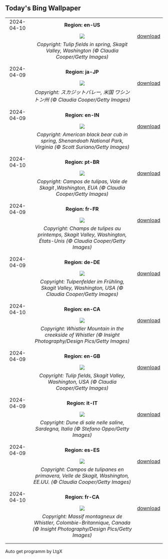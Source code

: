 ## Today's Bing Wallpaper
|      |      |      |
| :----: | :----: | :----: |
|2024-04-10|**Region: en-US**||
||![](https://www.bing.com/th?id=OHR.SkagitValleyTulips_EN-US2489408645_UHD.jpg&pid=hp&w=1152&h=648&rs=1&c=4)| [download](https://www.bing.com/th?id=OHR.SkagitValleyTulips_EN-US2489408645_UHD.jpg)|
||*Copyright: Tulip fields in spring, Skagit Valley, Washington (© Claudia Cooper/Getty Images)*
||
|||
|2024-04-09|**Region: ja-JP**||
||![](https://www.bing.com/th?id=OHR.SkagitValleyTulips_JA-JP4166297873_UHD.jpg&pid=hp&w=1152&h=648&rs=1&c=4)| [download](https://www.bing.com/th?id=OHR.SkagitValleyTulips_JA-JP4166297873_UHD.jpg)|
||*Copyright: スカジットバレー, 米国 ワシントン州 (© Claudia Cooper/Getty Images)*
||
|||
|2024-04-09|**Region: en-IN**||
||![](https://www.bing.com/th?id=OHR.SpringCub_EN-IN5365120354_UHD.jpg&pid=hp&w=1152&h=648&rs=1&c=4)| [download](https://www.bing.com/th?id=OHR.SpringCub_EN-IN5365120354_UHD.jpg)|
||*Copyright: American black bear cub in spring, Shenandoah National Park, Virginia (© Scott Suriano/Getty Images)*
||
|||
|2024-04-10|**Region: pt-BR**||
||![](https://www.bing.com/th?id=OHR.SkagitValleyTulips_PT-BR5378800364_UHD.jpg&pid=hp&w=1152&h=648&rs=1&c=4)| [download](https://www.bing.com/th?id=OHR.SkagitValleyTulips_PT-BR5378800364_UHD.jpg)|
||*Copyright: Campos de tulipas, Vale de Skagit ,Washington, EUA (© Claudia Cooper/Getty Images)*
||
|||
|2024-04-09|**Region: fr-FR**||
||![](https://www.bing.com/th?id=OHR.SkagitValleyTulips_FR-FR5605427883_UHD.jpg&pid=hp&w=1152&h=648&rs=1&c=4)| [download](https://www.bing.com/th?id=OHR.SkagitValleyTulips_FR-FR5605427883_UHD.jpg)|
||*Copyright: Champs de tulipes au printemps, Skagit Valley, Washington, États-Unis (© Claudia Cooper/Getty Images)*
||
|||
|2024-04-09|**Region: de-DE**||
||![](https://www.bing.com/th?id=OHR.SkagitValleyTulips_DE-DE4476556053_UHD.jpg&pid=hp&w=1152&h=648&rs=1&c=4)| [download](https://www.bing.com/th?id=OHR.SkagitValleyTulips_DE-DE4476556053_UHD.jpg)|
||*Copyright: Tulpenfelder im Frühling, Skagit Valley, Washington, USA (© Claudia Cooper/Getty Images)*
||
|||
|2024-04-10|**Region: en-CA**||
||![](https://www.bing.com/th?id=OHR.WhistlerWSSF_EN-CA2290953999_UHD.jpg&pid=hp&w=1152&h=648&rs=1&c=4)| [download](https://www.bing.com/th?id=OHR.WhistlerWSSF_EN-CA2290953999_UHD.jpg)|
||*Copyright: Whistler Mountain in the creekside of Whistler (© Insight Photography/Design Pics/Getty Images)*
||
|||
|2024-04-09|**Region: en-GB**||
||![](https://www.bing.com/th?id=OHR.SkagitValleyTulips_EN-GB3144179284_UHD.jpg&pid=hp&w=1152&h=648&rs=1&c=4)| [download](https://www.bing.com/th?id=OHR.SkagitValleyTulips_EN-GB3144179284_UHD.jpg)|
||*Copyright: Tulip fields, Skagit Valley, Washington, USA (© Claudia Cooper/Getty Images)*
||
|||
|2024-04-09|**Region: it-IT**||
||![](https://www.bing.com/th?id=OHR.SardiniaSalt_IT-IT3748947428_UHD.jpg&pid=hp&w=1152&h=648&rs=1&c=4)| [download](https://www.bing.com/th?id=OHR.SardiniaSalt_IT-IT3748947428_UHD.jpg)|
||*Copyright: Dune di sale nelle saline, Sardegna, Italia (© Stefano Oppo/Getty Images)*
||
|||
|2024-04-09|**Region: es-ES**||
||![](https://www.bing.com/th?id=OHR.SkagitValleyTulips_ES-ES6696432400_UHD.jpg&pid=hp&w=1152&h=648&rs=1&c=4)| [download](https://www.bing.com/th?id=OHR.SkagitValleyTulips_ES-ES6696432400_UHD.jpg)|
||*Copyright: Campos de tulipanes en primavera, Velle de Skagit, Washington, EE.UU. (© Claudia Cooper/Getty Images)*
||
|||
|2024-04-10|**Region: fr-CA**||
||![](https://www.bing.com/th?id=OHR.WhistlerWSSF_FR-CA7628245051_UHD.jpg&pid=hp&w=1152&h=648&rs=1&c=4)| [download](https://www.bing.com/th?id=OHR.WhistlerWSSF_FR-CA7628245051_UHD.jpg)|
||*Copyright: Massif montagneux de Whistler, Colombie-Britannique, Canada (© Insight Photography/Design Pics/Getty Images)*
||
|||

Auto get programm by LtgX
